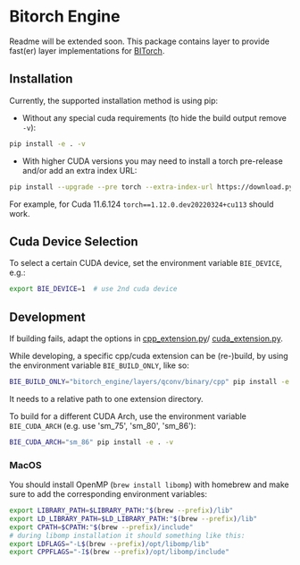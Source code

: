# Bitorch Engine

Readme will be extended soon.
This package contains layer to provide fast(er) layer implementations for [BITorch](https://github.com/hpi-xnor/bitorch).

## Installation

Currently, the supported installation method is using pip:

- Without any special cuda requirements (to hide the build output remove `-v`):
```bash
pip install -e . -v
```
- With higher CUDA versions you may need to install a torch pre-release and/or add an extra index URL:
```bash
pip install --upgrade --pre torch --extra-index-url https://download.pytorch.org/whl/nightly/cu113
```

For example, for Cuda 11.6.124 `torch==1.12.0.dev20220324+cu113` should work.

## Cuda Device Selection

To select a certain CUDA device, set the environment variable `BIE_DEVICE`, e.g.:
```bash
export BIE_DEVICE=1  # use 2nd cuda device
```

## Development

If building fails, adapt the options in
[cpp_extension.py](bitorch_engine/utils/cpp_extension.py)/
[cuda_extension.py](bitorch_engine/utils/cuda_extension.py).

While developing, a specific cpp/cuda extension can be (re-)build, by using the environment variable `BIE_BUILD_ONLY`,
like so:
```bash
BIE_BUILD_ONLY="bitorch_engine/layers/qconv/binary/cpp" pip install -e . -v
```
It needs to a relative path to one extension directory.

To build for a different CUDA Arch, use the environment variable `BIE_CUDA_ARCH` (e.g. use 'sm_75', 'sm_80', 'sm_86'):
```bash
BIE_CUDA_ARCH="sm_86" pip install -e . -v
```

### MacOS

You should install OpenMP (`brew install libomp`) with homebrew and make sure to add the corresponding environment variables:

```bash
export LIBRARY_PATH=$LIBRARY_PATH:"$(brew --prefix)/lib"
export LD_LIBRARY_PATH=$LD_LIBRARY_PATH:"$(brew --prefix)/lib"
export CPATH=$CPATH:"$(brew --prefix)/include"
# during libomp installation it should something like this:
export LDFLAGS="-L$(brew --prefix)/opt/libomp/lib"
export CPPFLAGS="-I$(brew --prefix)/opt/libomp/include"
```
